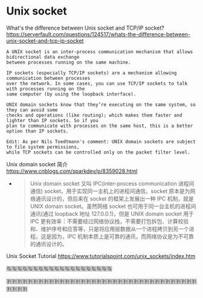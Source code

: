 
# Unix socket

What's the difference between Unix socket and TCP/IP socket? https://serverfault.com/questions/124517/whats-the-difference-between-unix-socket-and-tcp-ip-socket
```
A UNIX socket is an inter-process communication mechanism that allows bidirectional data exchange 
between processes running on the same machine.

IP sockets (especially TCP/IP sockets) are a mechanism allowing communication between processes 
over the network. In some cases, you can use TCP/IP sockets to talk with processes running on the 
same computer (by using the loopback interface).

UNIX domain sockets know that they’re executing on the same system, so they can avoid some 
checks and operations (like routing); which makes them faster and lighter than IP sockets. So if you 
plan to communicate with processes on the same host, this is a better option than IP sockets.

Edit: As per Nils Toedtmann's comment: UNIX domain sockets are subject to file system permissions, 
while TCP sockets can be controlled only on the packet filter level.
```

Unix domain socket 简介 https://www.cnblogs.com/sparkdev/p/8359028.html
- > Unix domain socket 又叫 IPC(inter-process communication 进程间通信) socket，用于实现同一主机上的进程间通信。socket 原本是为网络通讯设计的，但后来在 socket 的框架上发展出一种 IPC 机制，就是 UNIX domain socket。虽然网络 socket 也可用于同一台主机的进程间通讯(通过 loopback 地址 127.0.0.1)，但是 UNIX domain socket 用于 IPC 更有效率：不需要经过网络协议栈，不需要打包拆包、计算校验和、维护序号和应答等，只是将应用层数据从一个进程拷贝到另一个进程。这是因为，IPC 机制本质上是可靠的通讯，而网络协议是为不可靠的通讯设计的。

Unix Socket Tutorial https://www.tutorialspoint.com/unix_sockets/index.htm

:u6307::u6307::u6307::u6307::u6307::u6307::u6307::u6307::u6307::u6307::u6307::u6307::u6307::u6307::u6307::u6307::u6307::u6307::u6307::u6307:

:u5272::u5272::u5272::u5272::u5272::u5272::u5272::u5272::u5272::u5272::u5272::u5272::u5272::u5272::u5272::u5272::u5272::u5272::u5272::u5272::u5272::u5272::u5272::u5272::u5272::u5272::u5272::u5272::u5272::u5272::u5272::u5272::u5272::u5272::u5272::u5272::u5272::u5272::u5272::u5272:

